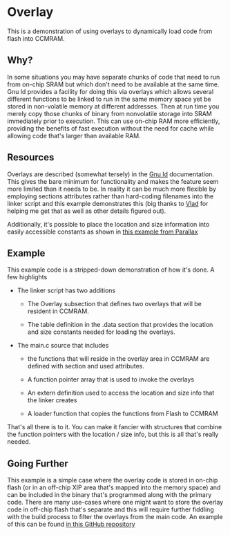 # Overlay

This is a demonstration of using overlays to dynamically load code from flash into CCMRAM. 

## Why?

In some situations you may have separate chunks of code that need to run from on-chip SRAM but which don't need to be available at the same time. Gnu ld provides a facility for doing this via overlays which allows several different functions to be linked to run in the same memory space yet be stored in non-volatile memory at different addresses. Then at run time you merely copy those chunks of binary from nonvolatile storage into SRAM immediately prior to execution. This can use on-chip RAM more efficiently, providing the benefits of fast execution without the need for cache while allowing code that's larger than available RAM.

## Resources

Overlays are described (somewhat tersely) in the [Gnu ld](https://ftp.gnu.org/old-gnu/Manuals/ld-2.9.1/html_node/ld_22.html#SEC22) documentation. This gives the bare minimum for functionality and makes the feature seem more limited than it needs to be. In reality it can be much more flexible by employing sections attributes rather than hard-coding filenames into the linker script and this example demonstrates this (big thanks to [Vlad](https://vpme.de) for helping me get that as well as other details figured out).

Additionally, it's possible to place the location and size information into easily accessible constants as shown in [this example from Parallax](https://forums.parallax.com/discussion/163970/overlay-code-with-gcc)

## Example

This example code is a stripped-down demonstration of how it's done. A few highlights

- The linker script has two additions
  
  - The Overlay subsection that defines two overlays that will be resident in CCMRAM.
  
  - The table definition in the .data section that provides the location and size constants needed for loading the overlays.

- The main.c source that includes 
  
  - the functions that will reside in the overlay area in CCMRAM are defined with section and used attributes.
  
  - A function pointer array that is used to invoke the overlays
  
  - An extern definition used to access the location and size info that the linker creates
  
  - A loader function that copies the functions from Flash to CCMRAM

That's all there is to it. You can make it fancier with structures that combine the function pointers with the location / size info, but this is all that's really needed.

## Going Further

This example is a simple case where the overlay code is stored in on-chip flash (or in an off-chip XIP area that's mapped into the memory space) and can be included in the binary that's programmed along with the primary code. There are many use-cases where one might want to store the overlay code in off-chip flash that's separate and this will require further fiddling with the build process to filter the overlays from the main code. An example of this can be found [in this GitHub repository](https://github.com/Apress/Beg-STM32-Devel-FreeRTOS-libopencm3-GCC/tree/master/rtos/overlay1)
